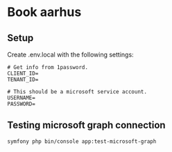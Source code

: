 # Book aarhus 

## Setup
Create .env.local with the following settings:
```
# Get info from 1password.
CLIENT_ID=
TENANT_ID=

# This should be a microsoft service account.
USERNAME=
PASSWORD=
```

## Testing microsoft graph connection
```
symfony php bin/console app:test-microsoft-graph
```
